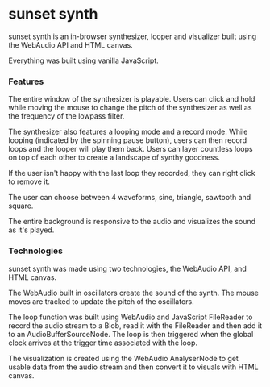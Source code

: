 # sunset synth

sunset synth is an in-browser synthesizer, looper and visualizer built using the WebAudio API and HTML canvas.

Everything was built using vanilla JavaScript.

### Features
The entire window of the synthesizer is playable. Users can click and hold while moving the mouse to change the pitch of the synthesizer as well as the frequency of the lowpass filter.

The synthesizer also features a looping mode and a record mode. While looping (indicated by the spinning pause button), users can then record loops and the looper will play them back. Users can layer countless loops on top of each other to create a landscape of synthy goodness.

If the user isn't happy with the last loop they recorded, they can right click to remove it.

The user can choose between 4 waveforms, sine, triangle, sawtooth and square.

The entire background is responsive to the audio and visualizes the sound as it's played.

### Technologies
sunset synth was made using two technologies, the WebAudio API, and HTML canvas.

The WebAudio built in oscillators create the sound of the synth. The mouse moves are tracked to update the pitch of the oscillators.

The loop function was built using WebAudio and JavaScript FileReader to record the audio stream to a Blob, read it with the FileReader and then add it to an AudioBufferSourceNode. The loop is then triggered when the global clock arrives at the trigger time associated with the loop.

The visualization is created using the WebAudio AnalyserNode to get usable data from the audio stream and then convert it to visuals with HTML canvas.

